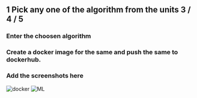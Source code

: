 ## 1 Pick any one of the algorithm from the units 3 / 4 / 5
###  Enter the choosen algorithm
###  Create a docker image for the same and push the same to dockerhub.
###  Add the screenshots here
![docker](https://github.com/user-attachments/assets/e6fd94d1-122e-4b52-a392-19d29193952f)
![ML](https://github.com/user-attachments/assets/8e97e9cc-3a84-4773-ab34-97fd34580625)
